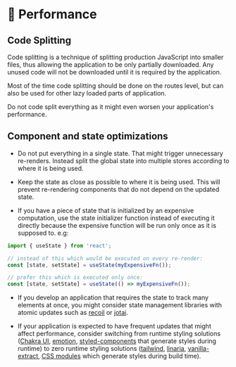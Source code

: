 # 🚄 Performance

## Code Splitting

Code splitting is a technique of splitting production JavaScript into smaller files, thus allowing the application to be only partially downloaded. Any unused code will not be downloaded until it is required by the application.

Most of the time code splitting should be done on the routes level, but can also be used for other lazy loaded parts of application.

Do not code split everything as it might even worsen your application's performance.

## Component and state optimizations

- Do not put everything in a single state. That might trigger unnecessary re-renders. Instead split the global state into multiple stores according to where it is being used.

- Keep the state as close as possible to where it is being used. This will prevent re-rendering components that do not depend on the updated state.

- If you have a piece of state that is initialized by an expensive computation, use the state initializer function instead of executing it directly because the expensive function will be run only once as it is supposed to. e.g:

```javascript
import { useState } from 'react';

// instead of this which would be executed on every re-render:
const [state, setState] = useState(myExpensiveFn());

// prefer this which is executed only once:
const [state, setState] = useState(() => myExpensiveFn());
```

- If you develop an application that requires the state to track many elements at once, you might consider state management libraries with atomic updates such as [recoil](https://recoiljs.org/) or [jotai](https://jotai.pmnd.rs/).

- If your application is expected to have frequent updates that might affect performance, consider switching from runtime styling solutions ([Chakra UI](https://chakra-ui.com/), [emotion](https://emotion.sh/docs/introduction), [styled-components](https://styled-components.com/) that generate styles during runtime) to zero runtime styling solutions ([tailwind](https://tailwindcss.com/), [linaria](https://github.com/callstack/linaria), [vanilla-extract](https://github.com/seek-oss/vanilla-extract), [CSS modules](https://github.com/css-modules/css-modules) which generate styles during build time).

